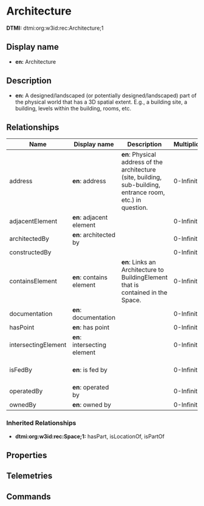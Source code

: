 # Architecture
**DTMI:** dtmi:org:w3id:rec:Architecture;1
## Display name
- **en:** Architecture
## Description
- **en:** A designed/landscaped (or potentially designed/landscaped) part of the physical world that has a 3D spatial extent. E.g., a building site, a building, levels within the building, rooms, etc.
## Relationships
|Name|Display name|Description|Multiplicity|Target|Properties|
|-|-|-|-|-|-|
|address|**en**: address|**en**: Physical address of the architecture (site, building, sub-building, entrance room, etc.) in question.|0-Infinity|dtmi:org:w3id:rec:PostalAddress;1|
|adjacentElement|**en**: adjacent element||0-Infinity|dtmi:org:w3id:rec:BuildingElement;1|
|architectedBy|**en**: architected by||0-Infinity|dtmi:org:w3id:rec:Agent;1|
|constructedBy|||0-Infinity|dtmi:org:w3id:rec:Agent;1|
|containsElement|**en**: contains element|**en**: Links an Architecture to BuildingElement that is contained in the Space.|0-Infinity|dtmi:org:w3id:rec:BuildingElement;1|
|documentation|**en**: documentation||0-Infinity|dtmi:org:w3id:rec:Document;1|
|hasPoint|**en**: has point||0-Infinity|dtmi:org:brickschema:schema:Brick:Point;1|
|intersectingElement|**en**: intersecting element||0-Infinity|dtmi:org:w3id:rec:BuildingElement;1|
|isFedBy|**en**: is fed by||0-Infinity||substance (schema: TBD)
|operatedBy|**en**: operated by||0-Infinity|dtmi:org:w3id:rec:Agent;1|
|ownedBy|**en**: owned by||0-Infinity|dtmi:org:w3id:rec:Agent;1|
### Inherited Relationships
* **dtmi:org:w3id:rec:Space;1:** hasPart, isLocationOf, isPartOf
## Properties
## Telemetries
## Commands
